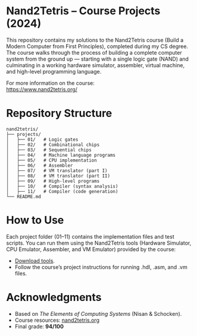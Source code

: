 # Nand2Tetris – Course Projects (2024)

This repository contains my solutions to the Nand2Tetris course (Build a Modern Computer from First Principles), completed during my CS degree.  
The course walks through the process of building a complete computer system from the ground up — starting with a single logic gate (NAND) and culminating in a working hardware simulator, assembler, virtual machine, and high-level programming language.

For more information on the course:  
https://www.nand2tetris.org/

# Repository Structure
```text
nand2tetris/
├── projects/
│   ├── 01/   # Logic gates
│   ├── 02/   # Combinational chips
│   ├── 03/   # Sequential chips
│   ├── 04/   # Machine language programs
│   ├── 05/   # CPU implementation
│   ├── 06/   # Assembler
│   ├── 07/   # VM translator (part I)
│   ├── 08/   # VM translator (part II)
│   ├── 09/   # High-level programs
│   ├── 10/   # Compiler (syntax analysis)
│   ├── 11/   # Compiler (code generation)
└── README.md
```

# How to Use
Each project folder (01–11) contains the implementation files and test scripts.
You can run them using the Nand2Tetris tools (Hardware Simulator, CPU Emulator, Assembler, and VM Emulator) provided by the course:
- [Download tools](https://www.nand2tetris.org/software).
- Follow the course’s project instructions for running .hdl, .asm, and .vm files.

# Acknowledgments
- Based on *The Elements of Computing Systems* (Nisan & Schocken).
- Course resources: [nand2tetris.org](nand2tetris.org)
- Final grade: **94/100**
